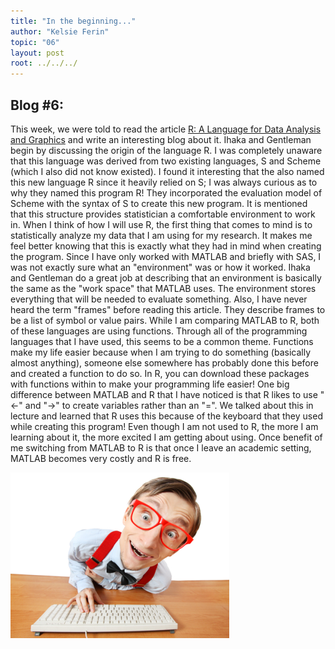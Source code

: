 ```yaml
---
title: "In the beginning..."
author: "Kelsie Ferin"
topic: "06"
layout: post
root: ../../../
---
```


## Blog #6:

This week, we were told to read the article [R: A Language for Data Analysis and Graphics](http://biostat.mc.vanderbilt.edu/wiki/pub/Main/JeffreyHorner/JCGSR.pdf) and write an interesting blog about it. Ihaka and Gentleman begin by discussing the origin of the language R. I was completely unaware that this language was derived from two existing languages, S and Scheme (which I also did not know existed). I found it interesting that the also named this new language R since it heavily relied on S; I was always curious as to why they named this program R! They incorporated the evaluation model of Scheme with the syntax of S to create this new program. It is mentioned that this structure provides statistician a comfortable environment to work in. When I think of how I will use R, the first thing that comes to mind is to statistically analyze my data that I am using for my research. It makes me feel better knowing that this is exactly what they had in mind when creating the program. Since I have only worked with MATLAB and briefly with SAS, I was not exactly sure what an "environment" was or how it worked. Ihaka and Gentleman do a great job at describing that an environment is basically the same as the "work space" that MATLAB uses. The environment stores everything that will be needed to evaluate something. Also, I have never heard the term "frames" before reading this article. They describe frames to be a list of symbol or value pairs. While I am comparing MATLAB to R, both of these languages are using functions. Through all of the programming languages that I have used, this seems to be a common theme. Functions make my life easier because when I am trying to do something (basically almost anything), someone else somewhere has probably done this before and created a function to do so. In R, you can download these packages with functions within to make your programming life easier! One big difference between MATLAB and R that I have noticed is that R likes to use "<-" and "->" to create variables rather than an "=". We talked about this in lecture and learned that R uses this because of the keyboard that they used while creating this program! Even though I am not used to R, the more I am learning about it, the more excited I am getting about using. Once benefit of me switching from MATLAB to R is that once I leave an academic setting, MATLAB becomes very costly and R is free.

![](images/nerd.png)
